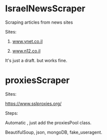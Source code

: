 # IsraelNewsScraper
Scraping articles from news sites

Sites:

1) www.ynet.co.il

2) www.n12.co.il

It's just a draft. but works fine.

# proxiesScraper
  Sites:
  
  https://www.sslproxies.org/
  
  Steps:
  
  Automatic , just add the proxiesPool class.
    


BeautifulSoup,
json,
mongoDB,
fake_useragent.
